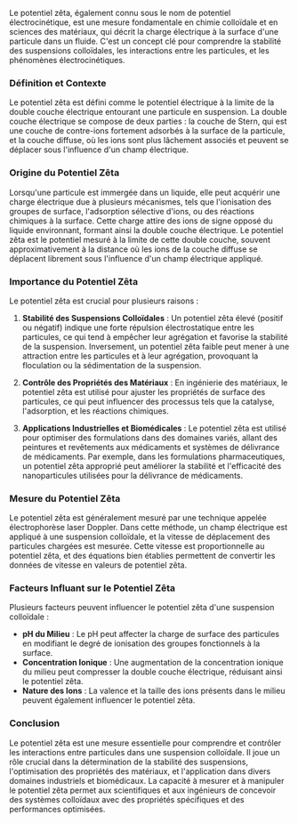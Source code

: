 Le potentiel zêta, également connu sous le nom de potentiel électrocinétique, est une mesure fondamentale en chimie colloïdale et en sciences des matériaux, qui décrit la charge électrique à la surface d'une particule dans un fluide. C'est un concept clé pour comprendre la stabilité des suspensions colloïdales, les interactions entre les particules, et les phénomènes électrocinétiques.

### Définition et Contexte

Le potentiel zêta est défini comme le potentiel électrique à la limite de la double couche électrique entourant une particule en suspension. La double couche électrique se compose de deux parties : la couche de Stern, qui est une couche de contre-ions fortement adsorbés à la surface de la particule, et la couche diffuse, où les ions sont plus lâchement associés et peuvent se déplacer sous l'influence d'un champ électrique.

### Origine du Potentiel Zêta

Lorsqu'une particule est immergée dans un liquide, elle peut acquérir une charge électrique due à plusieurs mécanismes, tels que l'ionisation des groupes de surface, l'adsorption sélective d'ions, ou des réactions chimiques à la surface. Cette charge attire des ions de signe opposé du liquide environnant, formant ainsi la double couche électrique. Le potentiel zêta est le potentiel mesuré à la limite de cette double couche, souvent approximativement à la distance où les ions de la couche diffuse se déplacent librement sous l'influence d'un champ électrique appliqué.

### Importance du Potentiel Zêta

Le potentiel zêta est crucial pour plusieurs raisons :

1. **Stabilité des Suspensions Colloïdales** : Un potentiel zêta élevé (positif ou négatif) indique une forte répulsion électrostatique entre les particules, ce qui tend à empêcher leur agrégation et favorise la stabilité de la suspension. Inversement, un potentiel zêta faible peut mener à une attraction entre les particules et à leur agrégation, provoquant la floculation ou la sédimentation de la suspension.

2. **Contrôle des Propriétés des Matériaux** : En ingénierie des matériaux, le potentiel zêta est utilisé pour ajuster les propriétés de surface des particules, ce qui peut influencer des processus tels que la catalyse, l'adsorption, et les réactions chimiques.

3. **Applications Industrielles et Biomédicales** : Le potentiel zêta est utilisé pour optimiser des formulations dans des domaines variés, allant des peintures et revêtements aux médicaments et systèmes de délivrance de médicaments. Par exemple, dans les formulations pharmaceutiques, un potentiel zêta approprié peut améliorer la stabilité et l'efficacité des nanoparticules utilisées pour la délivrance de médicaments.

### Mesure du Potentiel Zêta

Le potentiel zêta est généralement mesuré par une technique appelée électrophorèse laser Doppler. Dans cette méthode, un champ électrique est appliqué à une suspension colloïdale, et la vitesse de déplacement des particules chargées est mesurée. Cette vitesse est proportionnelle au potentiel zêta, et des équations bien établies permettent de convertir les données de vitesse en valeurs de potentiel zêta.

### Facteurs Influant sur le Potentiel Zêta

Plusieurs facteurs peuvent influencer le potentiel zêta d'une suspension colloïdale :

- **pH du Milieu** : Le pH peut affecter la charge de surface des particules en modifiant le degré de ionisation des groupes fonctionnels à la surface.
- **Concentration Ionique** : Une augmentation de la concentration ionique du milieu peut compresser la double couche électrique, réduisant ainsi le potentiel zêta.
- **Nature des Ions** : La valence et la taille des ions présents dans le milieu peuvent également influencer le potentiel zêta.

### Conclusion

Le potentiel zêta est une mesure essentielle pour comprendre et contrôler les interactions entre particules dans une suspension colloïdale. Il joue un rôle crucial dans la détermination de la stabilité des suspensions, l'optimisation des propriétés des matériaux, et l'application dans divers domaines industriels et biomédicaux. La capacité à mesurer et à manipuler le potentiel zêta permet aux scientifiques et aux ingénieurs de concevoir des systèmes colloïdaux avec des propriétés spécifiques et des performances optimisées.